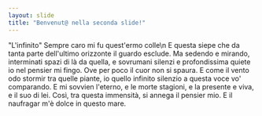 ```yaml
---
layout: slide
title: "Benvenut@ nella seconda slide!"
---
```

"L'infinito"
Sempre caro mi fu quest'ermo colle\n
E questa siepe che da tanta parte dell'ultimo orizzonte il guardo esclude.
Ma sedendo e mirando, interminati spazi di là da quella,
e sovrumani silenzi e profondissima quiete io nel pensier mi fingo.
Ove per poco il cuor non si spaura.
E come il vento odo stormir tra quelle piante, io quello infinito silenzio a questa voce vo' comparando.
E mi sovvien l'eterno, 
e le morte stagioni, e la presente e viva, e il suo di lei.
Così, tra questa immensità, si annega il pensier mio.
E il naufragar m'è dolce in questo mare.
